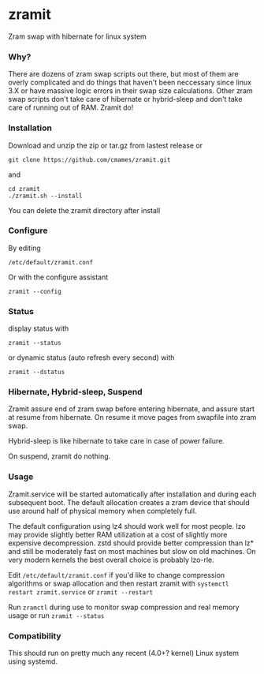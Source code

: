 # zramit
Zram swap with hibernate for linux system

### Why?

There are dozens of zram swap scripts out there, but most of them are overly
complicated and do things that haven't been neccessary since linux 3.X or have
massive logic errors in their swap size calculations.
Other zram swap scripts don't take care of hibernate or hybrid-sleep and don't
take care of running out of RAM. Zramit do!

### Installation

Download and unzip the zip or tar.gz from lastest release
or
```
git clone https://github.com/cmames/zramit.git
```
and
```
cd zramit
./zramit.sh --install
```
You can delete the zramit directory after install

### Configure

By editing
```
/etc/default/zramit.conf
```

Or with the configure assistant
```
zramit --config
```
### Status

display status with
```
zramit --status
```

or dynamic status (auto refresh every second) with
```
zramit --dstatus
```

### Hibernate, Hybrid-sleep, Suspend

Zramit assure end of zram swap before entering hibernate, and assure start at
resume from hibernate. On resume it move pages from swapfile into zram swap.

Hybrid-sleep is like hibernate to take care in case of power failure.

On suspend, zramit do nothing.

### Usage

Zramit.service will be started automatically after installation and during
each subsequent boot. The default allocation creates a zram device that should
use around half of physical memory when completely full.

The default configuration using lz4 should work well for most people. lzo may
provide slightly better RAM utilization at a cost of slightly more expensive
decompression. zstd should provide better compression than lz* and still be
moderately fast on most machines but slow on old machines. On very modern
kernels the best overall choice is probably lzo-rle.

Edit `/etc/default/zramit.conf` if you'd like to change compression algorithms
or swap allocation and then restart zramit with
`systemctl restart zramit.service`
or
`zramit --restart`

Run `zramctl` during use to monitor swap compression and real memory usage or run `zramit --status`

### Compatibility

This should run on pretty much any recent (4.0+? kernel) Linux system using
systemd.
